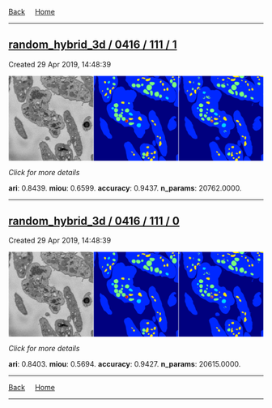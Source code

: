 
[Back](..)&nbsp;&nbsp;&nbsp;&nbsp;&nbsp;[Home](https://leapmanlab.github.io/snapshots)

---

<div class="summary"><a href="1"><h2>random_hybrid_3d / 0416 / 111 / 1</h2></a><p>Created 29 Apr 2019, 14:48:39
</p><a href="1"><img src="1/media/summary.png" align="center"></a><p>
<i>Click for more details</i>
</p></div>

**ari**: 0.8439. **miou**: 0.6599. **accuracy**: 0.9437. **n_params**: 20762.0000. 

---

<div class="summary"><a href="0"><h2>random_hybrid_3d / 0416 / 111 / 0</h2></a><p>Created 29 Apr 2019, 14:48:39
</p><a href="0"><img src="0/media/summary.png" align="center"></a><p>
<i>Click for more details</i>
</p></div>

**ari**: 0.8403. **miou**: 0.5694. **accuracy**: 0.9427. **n_params**: 20615.0000. 

---

[Back](..)&nbsp;&nbsp;&nbsp;&nbsp;&nbsp;[Home](https://leapmanlab.github.io/snapshots)

---